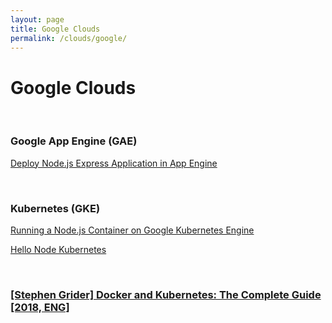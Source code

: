 ```yaml
---
layout: page
title: Google Clouds
permalink: /clouds/google/
---
```


# Google Clouds


<br/>

### Google App Engine (GAE)

[Deploy Node.js Express Application in App Engine](/clouds/google/gae/)

<br/>

### Kubernetes (GKE)

[Running a Node.js Container on Google Kubernetes Engine](/clouds/google/kubernetes/running-nodejs-container-on-gke/)

[Hello Node Kubernetes](/clouds/google/kubernetes/hello-node-kubernetes/)

<br/>

### [[Stephen Grider] Docker and Kubernetes: The Complete Guide [2018, ENG]](https://github.com/webmakaka/Docker-and-Kubernetes-The-Complete-Guide)